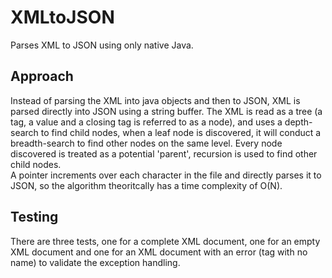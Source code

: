 # XMLtoJSON
Parses XML to JSON using only native Java.  

## Approach
Instead of parsing the XML into java objects and then to JSON, XML is parsed directly into JSON using a string buffer.
The XML is read as a tree (a tag, a value and a closing tag is referred to as a node), and uses a depth-search to find child nodes, when a leaf node is discovered, it will conduct a breadth-search to find other nodes on the same level. Every node discovered is treated as a potential 'parent', recursion is used to find other child nodes.  
A pointer increments over each character in the file and directly parses it to JSON, so the algorithm theoritcally has a time complexity of O(N).

## Testing
There are three tests, one for a complete XML document, one for an empty XML document and one for an XML document with an error (tag with no name) to validate the exception handling.
